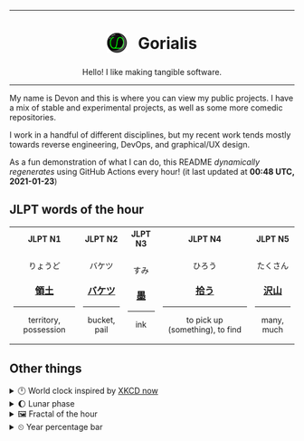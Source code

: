 ***

<h1 align="center">
<sub>
    <img src="readme/resources/avatar.png" height="36">
</sub>
&nbsp;
Gorialis
</h1>
<p align="center">
Hello! I like making tangible software.
</p>

***

My name is Devon and this is where you can view my public projects. I have a mix of stable and experimental projects, as well as some more comedic repositories.

I work in a handful of different disciplines, but my recent work tends mostly towards reverse engineering, DevOps, and graphical/UX design.

As a fun demonstration of what I can do, this README *dynamically regenerates* using GitHub Actions every hour! (it last updated at **00:48 UTC, 2021-01-23**)

<h2>JLPT words of the hour</h2>
<table>
    <tr>
        <th>JLPT N1</th>
        <th>JLPT N2</th>
        <th>JLPT N3</th>
        <th>JLPT N4</th>
        <th>JLPT N5</th>
    </tr>
    <tr>
        <td>
            <p align="center">りょうど</p>
            <h3 align="center"><b><a href="https://jisho.org/search/%E9%A0%98%E5%9C%9F">領土</a></b></h3>
            <hr>
            <p align="center">territory,<wbr> possession</p>
        </td>
        <td>
            <p align="center">バケツ</p>
            <h3 align="center"><b><a href="https://jisho.org/search/%E3%83%90%E3%82%B1%E3%83%84">バケツ</a></b></h3>
            <hr>
            <p align="center">bucket,<wbr> pail</p>
        </td>
        <td>
            <p align="center">すみ</p>
            <h3 align="center"><b><a href="https://jisho.org/search/%E5%A2%A8">墨</a></b></h3>
            <hr>
            <p align="center">ink</p>
        </td>
        <td>
            <p align="center">ひろう</p>
            <h3 align="center"><b><a href="https://jisho.org/search/%E6%8B%BE%E3%81%86">拾う</a></b></h3>
            <hr>
            <p align="center">to pick up (something),<wbr> to find</p>
        </td>
        <td>
            <p align="center">たくさん</p>
            <h3 align="center"><b><a href="https://jisho.org/search/%E6%B2%A2%E5%B1%B1">沢山</a></b></h3>
            <hr>
            <p align="center">many,<wbr> much</p>
        </td>
    </tr>
</table>

<h2>Other things</h2>
<details>
<summary>🕛  World clock inspired by <a href="https://xkcd.com/now">XKCD now</a></summary>

> <img src="generated/now.png" width="512">

</details>
<details>
<summary>🌔 Lunar phase</summary>

The moon is approximately 35.31% through its phase (Waxing Gibbous).

</details>
<details>
<summary>&#x1f5bc; Fractal of the hour</summary>

> <img src="generated/fractal.png" width="512">

</details>
<details>
<summary>&#x23f2; Year percentage bar</summary>
<pre><code>2021 [█▁▁▁▁▁▁▁▁▁▁▁▁▁▁▁▁▁▁▁] 6.04%</code></pre>
</details>
